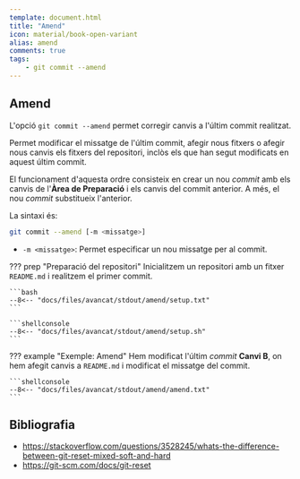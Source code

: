 ```yaml
---
template: document.html
title: "Amend"
icon: material/book-open-variant
alias: amend
comments: true
tags:
    - git commit --amend
---
```


## Amend
L'opció `git commit --amend` permet corregir canvis a l'últim commit realitzat.

Permet modificar el missatge de l'últim commit, afegir nous fitxers o afegir
nous canvis els fitxers del repositori, inclòs els que han segut modificats en aquest últim commit.

El funcionament d'aquesta ordre consisteix en crear un nou _commit_ amb els canvis de l'__Àrea de Preparació__
i els canvis del commit anterior. A més, el nou _commit_ substitueix l'anterior.

La sintaxi és:
```bash
git commit --amend [-m <missatge>]
```

- `-m <missatge>`: Permet especificar un nou missatge per al commit.

??? prep "Preparació del repositori"
    Inicialitzem un repositori amb un fitxer `README.md` i realitzem el primer commit.

    ```bash
    --8<-- "docs/files/avancat/stdout/amend/setup.txt"
    ```

    ```shellconsole
    --8<-- "docs/files/avancat/stdout/amend/setup.sh"
    ```

??? example "Exemple: Amend"
    Hem modificat l'últim _commit_ __Canvi B__,
    on hem afegit canvis a `README.md` i modificat el missatge del commit.

    ```shellconsole
    --8<-- "docs/files/avancat/stdout/amend/amend.txt"
    ```

## Bibliografia
- https://stackoverflow.com/questions/3528245/whats-the-difference-between-git-reset-mixed-soft-and-hard
- https://git-scm.com/docs/git-reset
